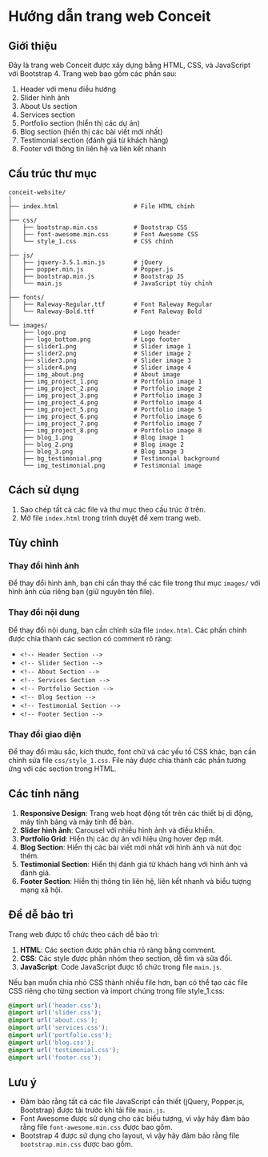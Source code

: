 # Hướng dẫn trang web Conceit

## Giới thiệu

Đây là trang web Conceit được xây dựng bằng HTML, CSS, và JavaScript với Bootstrap 4. Trang web bao gồm các phần sau:

1. Header với menu điều hướng
2. Slider hình ảnh
3. About Us section
4. Services section 
5. Portfolio section (hiển thị các dự án)
6. Blog section (hiển thị các bài viết mới nhất)
7. Testimonial section (đánh giá từ khách hàng)
8. Footer với thông tin liên hệ và liên kết nhanh

## Cấu trúc thư mục

```
conceit-website/
│
├── index.html                     # File HTML chính
│
├── css/
│   ├── bootstrap.min.css          # Bootstrap CSS
│   ├── font-awesome.min.css       # Font Awesome CSS
│   └── style_1.css                # CSS chính
│
├── js/
│   ├── jquery-3.5.1.min.js        # jQuery
│   ├── popper.min.js              # Popper.js
│   ├── bootstrap.min.js           # Bootstrap JS
│   └── main.js                    # JavaScript tùy chỉnh
│
├── fonts/
│   ├── Raleway-Regular.ttf        # Font Raleway Regular
│   └── Raleway-Bold.ttf           # Font Raleway Bold
│
└── images/
    ├── logo.png                   # Logo header
    ├── logo_bottom.png            # Logo footer
    ├── slider1.png                # Slider image 1
    ├── slider2.png                # Slider image 2
    ├── slider3.png                # Slider image 3
    ├── slider4.png                # Slider image 4
    ├── img_about.png              # About image
    ├── img_project_1.png          # Portfolio image 1
    ├── img_project_2.png          # Portfolio image 2
    ├── img_project_3.png          # Portfolio image 3
    ├── img_project_4.png          # Portfolio image 4
    ├── img_project_5.png          # Portfolio image 5
    ├── img_project_6.png          # Portfolio image 6
    ├── img_project_7.png          # Portfolio image 7
    ├── img_project_8.png          # Portfolio image 8
    ├── blog_1.png                 # Blog image 1
    ├── blog_2.png                 # Blog image 2
    ├── blog_3.png                 # Blog image 3
    ├── bg_testimonial.png         # Testimonial background
    └── img_testimonial.png        # Testimonial image
```

## Cách sử dụng

1. Sao chép tất cả các file và thư mục theo cấu trúc ở trên.
2. Mở file `index.html` trong trình duyệt để xem trang web.

## Tùy chỉnh

### Thay đổi hình ảnh

Để thay đổi hình ảnh, bạn chỉ cần thay thế các file trong thư mục `images/` với hình ảnh của riêng bạn (giữ nguyên tên file).

### Thay đổi nội dung

Để thay đổi nội dung, bạn cần chỉnh sửa file `index.html`. Các phần chính được chia thành các section có comment rõ ràng:

- `<!-- Header Section -->`
- `<!-- Slider Section -->`
- `<!-- About Section -->`
- `<!-- Services Section -->`
- `<!-- Portfolio Section -->`
- `<!-- Blog Section -->`
- `<!-- Testimonial Section -->`
- `<!-- Footer Section -->`

### Thay đổi giao diện

Để thay đổi màu sắc, kích thước, font chữ và các yếu tố CSS khác, bạn cần chỉnh sửa file `css/style_1.css`. File này được chia thành các phần tương ứng với các section trong HTML.

## Các tính năng

1. **Responsive Design**: Trang web hoạt động tốt trên các thiết bị di động, máy tính bảng và máy tính để bàn.
2. **Slider hình ảnh**: Carousel với nhiều hình ảnh và điều khiển.
3. **Portfolio Grid**: Hiển thị các dự án với hiệu ứng hover đẹp mắt.
4. **Blog Section**: Hiển thị các bài viết mới nhất với hình ảnh và nút đọc thêm.
5. **Testimonial Section**: Hiển thị đánh giá từ khách hàng với hình ảnh và đánh giá.
6. **Footer Section**: Hiển thị thông tin liên hệ, liên kết nhanh và biểu tượng mạng xã hội.

## Để dễ bảo trì

Trang web được tổ chức theo cách dễ bảo trì:

1. **HTML**: Các section được phân chia rõ ràng bằng comment.
2. **CSS**: Các style được phân nhóm theo section, dễ tìm và sửa đổi.
3. **JavaScript**: Code JavaScript được tổ chức trong file `main.js`.

Nếu bạn muốn chia nhỏ CSS thành nhiều file hơn, bạn có thể tạo các file CSS riêng cho từng section và import chúng trong file style_1.css:

```css
@import url('header.css');
@import url('slider.css');
@import url('about.css');
@import url('services.css');
@import url('portfolio.css');
@import url('blog.css');
@import url('testimonial.css');
@import url('footer.css');
```

## Lưu ý

- Đảm bảo rằng tất cả các file JavaScript cần thiết (jQuery, Popper.js, Bootstrap) được tải trước khi tải file `main.js`.
- Font Awesome được sử dụng cho các biểu tượng, vì vậy hãy đảm bảo rằng file `font-awesome.min.css` được bao gồm.
- Bootstrap 4 được sử dụng cho layout, vì vậy hãy đảm bảo rằng file `bootstrap.min.css` được bao gồm.
